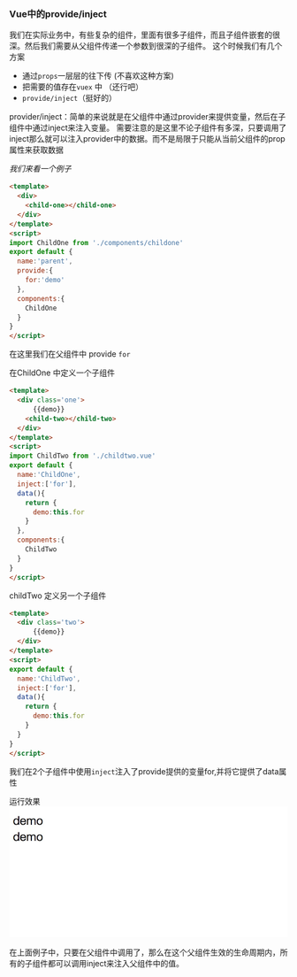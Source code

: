 ### Vue中的provide/inject
我们在实际业务中，有些复杂的组件，里面有很多子组件，而且子组件嵌套的很深。然后我们需要从父组件传递一个参数到很深的子组件。
这个时候我们有几个方案

* 通过`props`一层层的往下传 (不喜欢这种方案)
*  把需要的值存在`vuex` 中 （还行吧）
* `provide/inject`（挺好的）

provider/inject：简单的来说就是在父组件中通过provider来提供变量，然后在子组件中通过inject来注入变量。
需要注意的是这里不论子组件有多深，只要调用了inject那么就可以注入provider中的数据。而不是局限于只能从当前父组件的prop属性来获取数据

*我们来看一个例子*

```html
<template>
  <div>
    <child-one></child-one>
  </div>
</template>
<script>
import ChildOne from './components/childone'
export default {
  name:'parent',
  provide:{
    for:'demo'
  },
  components:{
    ChildOne
  }
}
</script>

```
在这里我们在父组件中 provide  `for` 

在ChildOne 中定义一个子组件

```html
<template>
  <div class='one'>
      {{demo}}
    <child-two></child-two>
  </div>
</template>
<script>
import ChildTwo from './childtwo.vue'
export default {
  name:'ChildOne',
  inject:['for'],
  data(){
    return {
      demo:this.for
    }
  },
  components:{
    ChildTwo
  }
}
</script>
```

childTwo 定义另一个子组件
```html
<template>
  <div class='two'>
      {{demo}}
  </div>
</template>
<script>
export default {
  name:'ChildTwo',
  inject:['for'],
  data(){
    return {
      demo:this.for
    }
  }
}
</script>

```

我们在2个子组件中使用`inject`注入了provide提供的变量for,并将它提供了data属性

运行效果
![图1](./img/provide/1.jpg)

在上面例子中，只要在父组件中调用了，那么在这个父组件生效的生命周期内，所有的子组件都可以调用inject来注入父组件中的值。

